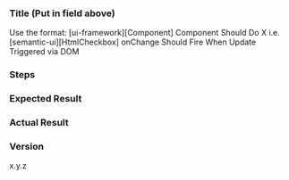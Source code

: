 ### Title (Put in field above)
Use the format: [ui-framework][Component] Component Should Do X
i.e. [semantic-ui][HtmlCheckbox] onChange Should Fire When Update Triggered via DOM

### Steps

### Expected Result

### Actual Result

### Version
x.y.z
